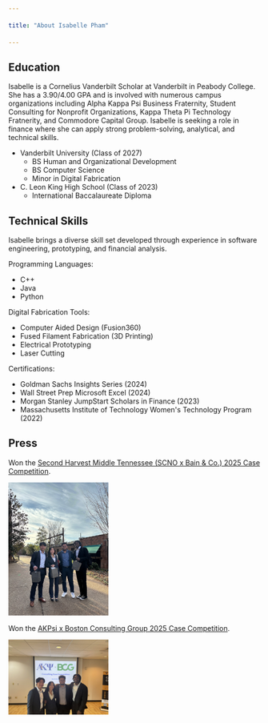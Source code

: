 ```yaml
---

title: "About Isabelle Pham"

---
```


## Education

Isabelle is a Cornelius Vanderbilt Scholar at Vanderbilt in Peabody College. She has a 3.90/4.00 GPA and is involved with numerous campus organizations including Alpha Kappa Psi Business Fraternity, Student Consulting for Nonprofit Organizations, Kappa Theta Pi Technology Fratnerity, and Commodore Capital Group. Isabelle is seeking a role in finance where she can apply strong problem-solving, analytical, and technical skills. 

* Vanderbilt University (Class of 2027)
  * BS Human and Organizational Development
  * BS Computer Science
  * Minor in Digital Fabrication
* C. Leon King High School (Class of 2023)
  * International Baccalaureate Diploma

## Technical Skills

Isabelle brings a diverse skill set developed through experience in software engineering, prototyping, and financial analysis.

Programming Languages: 
* C++
* Java
* Python

Digital Fabrication Tools: 
* Computer Aided Design (Fusion360)
* Fused Filament Fabrication (3D Printing)
* Electrical Prototyping
* Laser Cutting

Certifications: 
* Goldman Sachs Insights Series (2024)
* Wall Street Prep Microsoft Excel (2024)
* Morgan Stanley JumpStart Scholars in Finance (2023)
* Massachusetts Institute of Technology Women's Technology Program (2022)

## Press 

Won the [Second Harvest Middle Tennessee (SCNO x Bain & Co.) 2025 Case Competition](https://www.instagram.com/p/DGtWzmVSsja/?utm_source=ig_web_copy_link&igsh=MzRlODBiNWFlZA==).

<img src="/assets/img/SCNOCaseComp.JPG" alt="SCNO Case Comp" style="width:200px;"/>

Won the [AKPsi x Boston Consulting Group 2025 Case Competition](https://www.instagram.com/p/DHyhia8x-mI/?utm_source=ig_web_button_share_sheet&igsh=MzRlODBiNWFlZA==).

<img src="/assets/img/AKPsiCaseComp.JPG" alt="AKPsi Case Comp" style="width:200px;"/>
